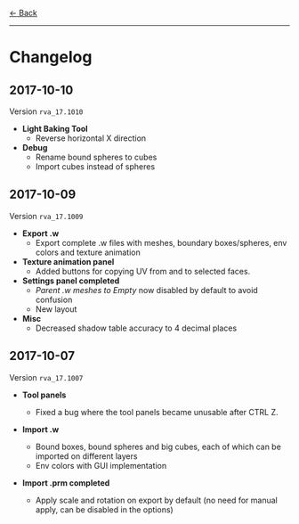 [$\leftarrow$ Back](../index.html)

---

# Changelog

## 2017-10-10

Version `rva_17.1010`

* **Light Baking Tool**
  * Reverse horizontal X direction
* **Debug**
  * Rename bound spheres to cubes
  * Import cubes instead of spheres

## 2017-10-09

Version `rva_17.1009`

* **Export .w**
  * Export complete .w files with meshes, boundary boxes/spheres, env colors and texture animation
* **Texture animation panel**
  * Added buttons for copying UV from and to selected faces.
* **Settings panel completed**
  * *Parent .w meshes to Empty* now disabled by default to avoid confusion
  * New layout
* **Misc**
  * Decreased shadow table accuracy to 4 decimal places

## 2017-10-07

Version `rva_17.1007`

+ **Tool panels**
  + Fixed a bug where the tool panels became unusable after CTRL Z.


+ **Import .w**
  + Bound boxes, bound spheres and big cubes, each of which can be imported on
    different layers
  + Env colors with GUI implementation
+ **Import .prm completed**
  + Apply scale and rotation on export by default (no need for manual apply,
    can be disabled in the options)
